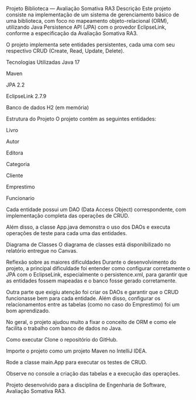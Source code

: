 Projeto Biblioteca — Avaliação Somativa RA3
Descrição
Este projeto consiste na implementação de um sistema de gerenciamento básico de uma biblioteca, com foco no mapeamento objeto-relacional (ORM), utilizando Java Persistence API (JPA) com o provedor EclipseLink, conforme a especificação da Avaliação Somativa RA3.

O projeto implementa sete entidades persistentes, cada uma com seu respectivo CRUD (Create, Read, Update, Delete).

Tecnologias Utilizadas
Java 17

Maven

JPA 2.2

EclipseLink 2.7.9

Banco de dados H2 (em memória)

Estrutura do Projeto
O projeto contém as seguintes entidades:

Livro

Autor

Editora

Categoria

Cliente

Emprestimo

Funcionario

Cada entidade possui um DAO (Data Access Object) correspondente, com implementação completa das operações de CRUD.

Além disso, a classe App.java demonstra o uso dos DAOs e executa operações de teste para cada uma das entidades.

Diagrama de Classes
O diagrama de classes está disponibilizado no relatório entregue no Canvas.

Reflexão sobre as maiores dificuldades
Durante o desenvolvimento do projeto, a principal dificuldade foi entender como configurar corretamente o JPA com o EclipseLink, especialmente o persistence.xml, para garantir que as entidades fossem mapeadas e o banco fosse gerado corretamente.

Outra parte que exigiu atenção foi criar os DAOs e garantir que o CRUD funcionasse bem para cada entidade. Além disso, configurar os relacionamentos entre as tabelas (como no caso do Emprestimo) foi um bom aprendizado.

No geral, o projeto ajudou muito a fixar o conceito de ORM e como ele facilita o trabalho com banco de dados no Java.

Como executar
Clone o repositório do GitHub.

Importe o projeto como um projeto Maven no IntelliJ IDEA.

Rode a classe main.App para executar os testes de CRUD.

Observe no console a criação das tabelas e a execução das operações.

Projeto desenvolvido para a disciplina de Engenharia de Software, Avaliação Somativa RA3.